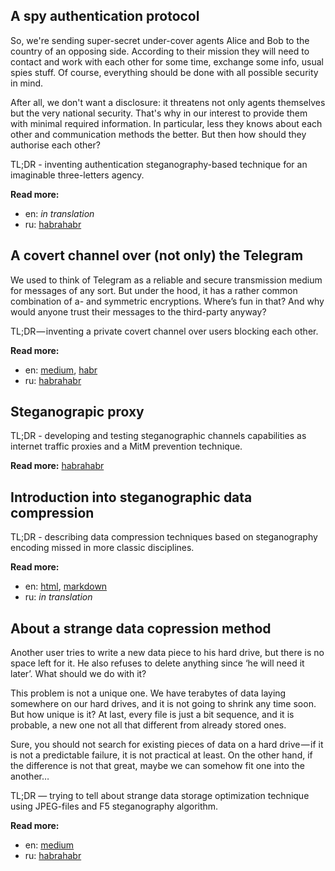 ## A spy authentication protocol
So, we're sending super-secret under-cover agents Alice and Bob to the country of an opposing side. According to their mission they will need to contact and work with each other for some time, exchange some info, usual spies stuff. Of course, everything should be done with all possible security in mind.

After all, we don't want a disclosure: it threatens not only agents themselves but the very national security. That's why in our interest to provide them with minimal required information. In particular, less they knows about each other and communication methods the better. But then how should they authorise each other?

TL;DR - inventing authentication steganography-based technique for an imaginable three-letters agency.

**Read more:**
- en: *in translation*
- ru: [habrahabr](https://habr.com/ru/post/456670/)

  
## A covert channel over (not only) the Telegram
We used to think of Telegram as a reliable and secure transmission medium for messages of any sort. But under the hood, it has a rather common combination of a- and symmetric encryptions. Where’s fun in that? And why would anyone trust their messages to the third-party anyway?

TL;DR — inventing a private covert channel over users blocking each other.

**Read more:**
- en: [medium](https://medium.com/@labunskya/secret-telegrams-bdd2035b6e84), [habr](https://habr.com/ru/post/452434/)
- ru: [habrahabr](https://habr.com/ru/post/451954)


## Steganograpic proxy
TL;DR - developing and testing steganographic channels capabilities as internet traffic proxies and a MitM prevention technique.

**Read more:** [habrahabr](https://habr.com/ru/post/319148/)


## Introduction into steganographic data compression
TL;DR - describing data compression techniques based on steganography encoding missed in more classic disciplines.

**Read more:** 
- en: [html](https://labunsky.info/txts/compression), [markdown](https://labunsky.info/txts/compression/index.md)
- ru: *in translation*

  
## About a strange data copression method
Another user tries to write a new data piece to his hard drive, but there is no space left for it. He also refuses to delete anything since ‘he will need it later’. What should we do with it?

This problem is not a unique one. We have terabytes of data laying somewhere on our hard drives, and it is not going to shrink any time soon. But how unique is it? At last, every file is just a bit sequence, and it is probable, a new one not all that different from already stored ones.

Sure, you should not search for existing pieces of data on a hard drive — if it is not a predictable failure, it is not practical at least. On the other hand, if the difference is not that great, maybe we can somehow fit one into the another…

TL;DR — trying to tell about strange data storage optimization technique using JPEG-files and F5 steganography algorithm.

**Read more:**  
- en: [medium](https://medium.com/@labunskya/about-a-strange-data-compression-method-4d0d9d2e5714)
- ru: [habrahabr](https://habr.com/ru/post/453332/)

